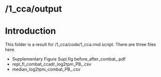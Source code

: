 # /1_cca/output
# Introduction
This folder is a result for /1_cca/code/1_cca.rmd script. There are three files here.<br/>
- Supplementary Figure Supl.fig before_after_combat_.pdf<br/>
- repl_fl_combat_ccadr_log2tpm_PB_.csv<br/>
- median_log2tpm_combat_PB_.csv<br/>
